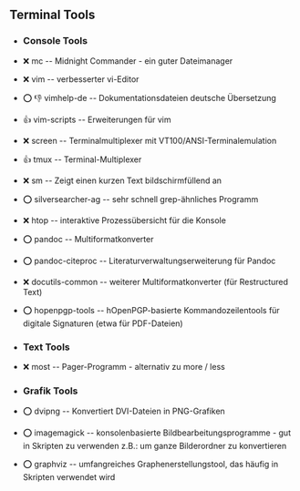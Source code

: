 ##  Terminal Tools

- ###  Console Tools

- :x:  mc  --		Midnight Commander - ein guter Dateimanager
- :x:  vim  --		verbesserter vi-Editor
- :o: :-1:  vimhelp-de  --	Dokumentationsdateien deutsche Übersetzung
- :+1:  vim-scripts  --	Erweiterungen für vim
- :x:  screen  --	Terminalmultiplexer mit VT100/ANSI-Terminalemulation
- :+1:  tmux  --	Terminal-Multiplexer 
- :x:  sm  -- 		Zeigt einen kurzen Text bildschirmfüllend an
- :o:  silversearcher-ag  -- sehr schnell grep-ähnliches Programm
- :x:  htop  -- interaktive Prozessübersicht für die Konsole
- :o:  pandoc  -- Multiformatkonverter
- :o:  pandoc-citeproc  -- Literaturverwaltungserweiterung für Pandoc
- :x:  docutils-common  -- weiterer Multiformatkonverter (für Restructured Text)
- :o:  hopenpgp-tools  -- hOpenPGP-basierte Kommandozeilentools für digitale Signaturen (etwa für PDF-Dateien)

- ###  Text Tools

- :x:  most  --		Pager-Programm - alternativ zu more / less

- ###  Grafik Tools

- :o:  dvipng  --	Konvertiert DVI-Dateien in PNG-Grafiken
- :o:  imagemagick  --	konsolenbasierte Bildbearbeitungsprogramme - gut in Skripten zu verwenden z.B.: um ganze Bilderordner zu konvertieren
- :o:  graphviz  --	umfangreiches Graphenerstellungstool, das häufig in Skripten verwendet wird
